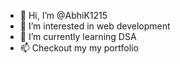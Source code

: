 - 👋 Hi, I’m @AbhiK1215
- 👀 I’m interested in web development
- 🌱 I’m currently learning DSA
- 📫 Checkout my my portfolio 

<!---
AbhiK1215/AbhiK1215 is a ✨ special ✨ repository because its `README.md` (this file) appears on your GitHub profile.
You can click the Preview link to take a look at your changes.
--->
